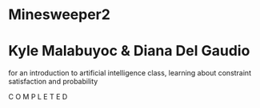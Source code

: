 # Minesweeper2
# Kyle Malabuyoc & Diana Del Gaudio

for an introduction to artificial intelligence class, learning about constraint satisfaction and probability

C O M P L E T E D

